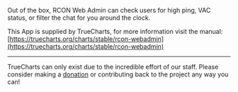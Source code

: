 Out of the box, RCON Web Admin can check users for high ping, VAC status, or filter the chat for you around the clock.

This App is supplied by TrueCharts, for more information visit the manual: [https://truecharts.org/charts/stable/rcon-webadmin](https://truecharts.org/charts/stable/rcon-webadmin)

---

TrueCharts can only exist due to the incredible effort of our staff.
Please consider making a [donation](https://truecharts.org/sponsor) or contributing back to the project any way you can!
